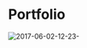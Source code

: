 # Portfolio


![2017-06-02-12-23-](https://cloud.githubusercontent.com/assets/21040125/26735569/72b0e914-4790-11e7-82f4-a8c0b64ac62d.png)
